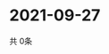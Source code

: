 # 2021-09-27
  共 0条

  <!-- BEGIN -->
  <!-- 最后更新时间Mon Sep 27 2021 09:03:28 GMT+0000 (Coordinated Universal Time) -->
  
  <!-- END -->
  
  